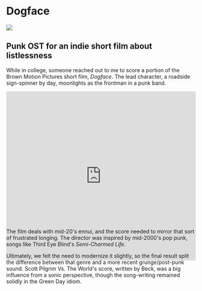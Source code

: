 # Dogface

![](/img/dogface/splash.png)

<div id="modal-scroll-point"/>

<div id="modal-subtitle-container"><h2 id="modal-subtitle">Punk OST for an indie short film about listlessness</h2></div>

While in college, someone reached out to me to score a portion of the Brown Motion Pictures short film, _Dogface_. The lead character, a roadside sign-spinner by day, moonlights as the frontman in a punk band.

<div class="soundcloud-wrapper" style="height:350px;">
    <iframe class="empty" width="100%" height="450" scrolling="no" frameborder="no" allow="autoplay" src="https://w.soundcloud.com/player/?url=https%3A//api.soundcloud.com/playlists/1476545683&color=%23111111&auto_play=false&hide_related=true&show_user=false&show_reposts=false&show_teaser=false&show_artwork=true&show_playcount=false"></iframe>
</div>

The film deals with mid-20's ennui, and the score needed to mirror that sort of frustrated longing. The director was inspired by mid-2000's pop punk, songs like Third Eye Blind's _Semi-Charmed Life_.

Ultimately, we felt the need to modernize it slightly, so the final result split the difference between that genre and a more recent grunge/post-punk sound. Scott Pilgrim Vs. The World's score, written by Beck, was a big influence from a sonic perspective, though the song-writing remained solidly in the Green Day idiom.

##